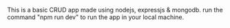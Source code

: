 This is a basic CRUD app made using nodejs, expressjs & mongodb.
run the command "npm run dev" to run the app in your local machine.
